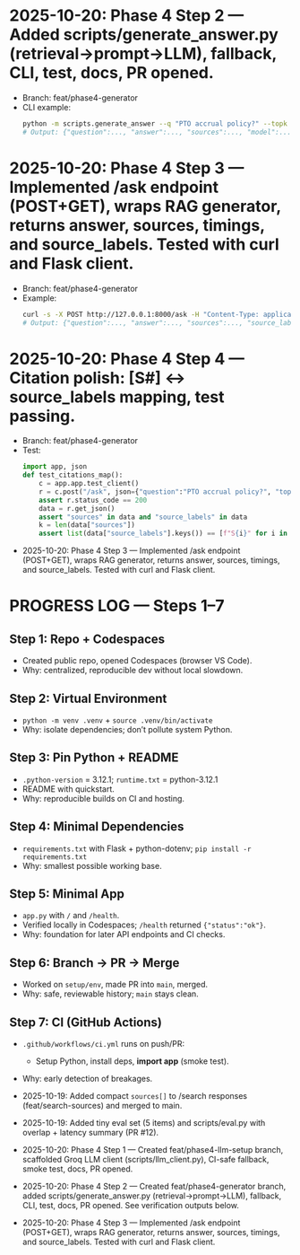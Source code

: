 # 2025-10-20: Phase 4 Step 2 — Added scripts/generate_answer.py (retrieval→prompt→LLM), fallback, CLI, test, docs, PR opened.
  - Branch: feat/phase4-generator
  - CLI example:
    ```bash
    python -m scripts.generate_answer --q "PTO accrual policy?" --topk 3
    # Output: {"question":..., "answer":..., "sources":..., "model":..., ...}
    ```

# 2025-10-20: Phase 4 Step 3 — Implemented /ask endpoint (POST+GET), wraps RAG generator, returns answer, sources, timings, and source_labels. Tested with curl and Flask client.
  - Branch: feat/phase4-generator
  - Example:
    ```bash
    curl -s -X POST http://127.0.0.1:8000/ask -H "Content-Type: application/json" -d '{"question":"How do holidays accrue?","topk":4}' | jq
    # Output: {"question":..., "answer":..., "sources":..., "source_labels":..., ...}
    ```

# 2025-10-20: Phase 4 Step 4 — Citation polish: [S#] ↔ source_labels mapping, test passing.
  - Branch: feat/phase4-generator
  - Test:
    ```python
    import app, json
    def test_citations_map():
        c = app.app.test_client()
        r = c.post("/ask", json={"question":"PTO accrual policy?", "topk":3})
        assert r.status_code == 200
        data = r.get_json()
        assert "sources" in data and "source_labels" in data
        k = len(data["sources"])
        assert list(data["source_labels"].keys()) == [f"S{i}" for i in range(1, k+1)]
    ```
- 2025-10-20: Phase 4 Step 3 — Implemented /ask endpoint (POST+GET), wraps RAG generator, returns answer, sources, timings, and source_labels. Tested with curl and Flask client.
# PROGRESS LOG — Steps 1–7

## Step 1: Repo + Codespaces
- Created public repo, opened Codespaces (browser VS Code).
- Why: centralized, reproducible dev without local slowdown.

## Step 2: Virtual Environment
- `python -m venv .venv` + `source .venv/bin/activate`
- Why: isolate dependencies; don’t pollute system Python.

## Step 3: Pin Python + README
- `.python-version` = 3.12.1; `runtime.txt` = python-3.12.1
- README with quickstart.
- Why: reproducible builds on CI and hosting.

## Step 4: Minimal Dependencies
- `requirements.txt` with Flask + python-dotenv; `pip install -r requirements.txt`
- Why: smallest possible working base.

## Step 5: Minimal App
- `app.py` with `/` and `/health`.
- Verified locally in Codespaces; `/health` returned `{"status":"ok"}`.
- Why: foundation for later API endpoints and CI checks.

## Step 6: Branch → PR → Merge
- Worked on `setup/env`, made PR into `main`, merged.
- Why: safe, reviewable history; `main` stays clean.

## Step 7: CI (GitHub Actions)
- `.github/workflows/ci.yml` runs on push/PR:
  - Setup Python, install deps, **import app** (smoke test).
- Why: early detection of breakages.

- 2025-10-19: Added compact `sources[]` to /search responses (feat/search-sources) and merged to main.
- 2025-10-19: Added tiny eval set (5 items) and scripts/eval.py with overlap + latency summary (PR #12).
- 2025-10-20: Phase 4 Step 1 — Created feat/phase4-llm-setup branch, scaffolded Groq LLM client (scripts/llm_client.py), CI-safe fallback, smoke test, docs, PR opened.
- 2025-10-20: Phase 4 Step 2 — Created feat/phase4-generator branch, added scripts/generate_answer.py (retrieval→prompt→LLM), fallback, CLI, test, docs, PR opened. See verification outputs below.
- 2025-10-20: Phase 4 Step 3 — Implemented /ask endpoint (POST+GET), wraps RAG generator, returns answer, sources, timings, and source_labels. Tested with curl and Flask client.
